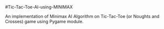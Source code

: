 #Tic-Tac-Toe-AI-using-MINIMAX

An implementation of Minimax AI Algorithm on Tic-Tac-Toe (or Noughts and Crosses) game using Pygame module.

